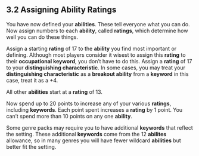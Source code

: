 ## 3.2 Assigning Ability Ratings

You have now defined your **abilities**. These tell everyone what you can do. Now assign numbers to each **ability**, called **ratings**, which determine how well you can do these things.

 Assign a starting **rating** of 17 to the **ability** you find most important or defining. Although most players consider it wisest to assign this **rating** to their **occupational keyword**, you don’t have to do this. Assign a **rating** of 17 to your **distinguishing characteristic**. In some cases, you may treat your **distinguishing characteristic** as a **breakout ability** from a **keyword** in this case, treat it as a +4.

 All other **abilities** start at a **rating** of 13.

Now spend up to 20 points to increase any of your various **ratings**, including **keywords**. Each point spent increases a **rating** by 1 point. You can’t spend more than 10 points on any one **ability**.

Some genre packs may require you to have additional **keywords** that reflect the setting. These additional **keywords** come from the 12 **abilites** allowance, so in many genres you will have fewer wildcard **abilities** but better fit the setting.

